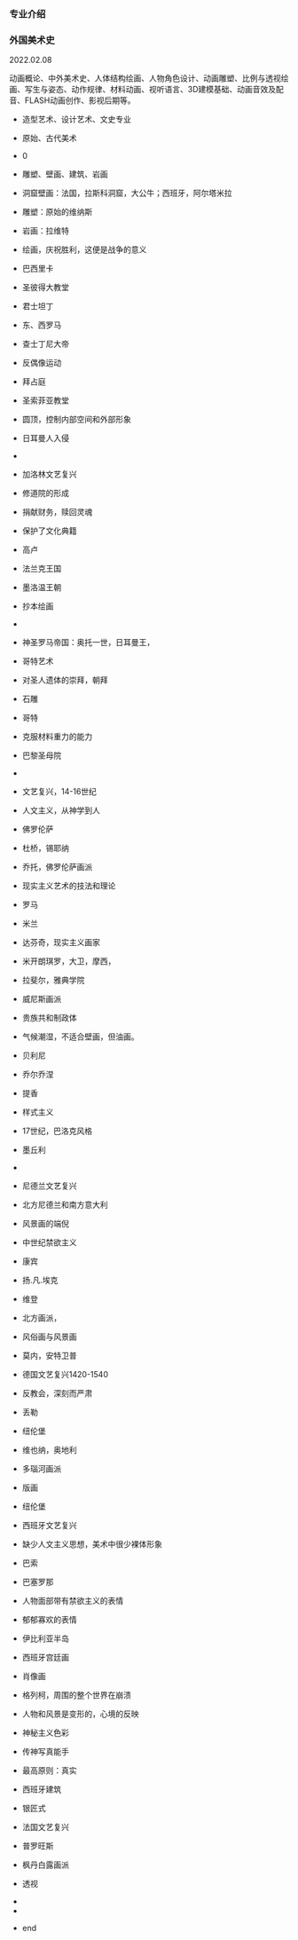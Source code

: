 ### 专业介绍  

### 外国美术史
2022.02.08

动画概论、中外美术史、人体结构绘画、人物角色设计、动画雕塑、比例与透视绘画、写生与姿态、动作规律、材料动画、视听语言、3D建模基础、动画音效及配音、FLASH动画创作、影视后期等。
- 造型艺术、设计艺术、文史专业  
- 原始、古代美术  
- 0
- 雕塑、壁画、建筑、岩画  
- 洞窟壁画：法国，拉斯科洞窟，大公牛；西班牙，阿尔塔米拉  
- 雕塑：原始的维纳斯  
- 岩画：拉维特  
- 绘画，庆祝胜利，这便是战争的意义  
-  巴西里卡  
-  圣彼得大教堂  
-  君士坦丁  
-  东、西罗马  
-  查士丁尼大帝  
-  反偶像运动  
-  拜占庭  
-  圣索菲亚教堂  
-  圆顶，控制内部空间和外部形象  
- 日耳曼人入侵
- 
- 加洛林文艺复兴  
- 修道院的形成  
- 捐献财务，赎回灵魂  
- 保护了文化典籍  
- 高卢  
- 法兰克王国  
- 墨洛温王朝  
- 抄本绘画  
-   
- 神圣罗马帝国：奥托一世，日耳曼王，
- 哥特艺术  
- 对圣人遗体的崇拜，朝拜  
- 石雕  
- 哥特  
- 克服材料重力的能力  
- 巴黎圣母院   
- 
- 文艺复兴，14-16世纪  
- 人文主义，从神学到人  
- 佛罗伦萨  
- 杜桥，锡耶纳  
- 乔托，佛罗伦萨画派  
- 现实主义艺术的技法和理论  
- 罗马  
- 米兰  
- 达芬奇，现实主义画家  
- 米开朗琪罗，大卫，摩西，  
- 拉斐尔，雅典学院  
- 威尼斯画派  
- 贵族共和制政体  
- 气候潮湿，不适合壁画，但油画。  
- 贝利尼  
- 乔尔乔涅  
- 提香  

- 样式主义  
- 17世纪，巴洛克风格  
- 墨丘利  
- 
- 尼德兰文艺复兴 
- 北方尼德兰和南方意大利 
- 风景画的端倪  
- 中世纪禁欲主义  
- 康宾  
- 扬.凡.埃克  
- 维登  
- 北方画派，
- 风俗画与风景画  
- 莫内，安特卫普  

- 德国文艺复兴1420-1540  
- 反教会，深刻而严肃  
- 丢勒  
- 纽伦堡  
- 维也纳，奥地利  
- 多瑙河画派 
- 版画  
- 纽伦堡  

- 西班牙文艺复兴  
- 缺少人文主义思想，美术中很少裸体形象  
- 巴索  
- 巴塞罗那  
- 人物面部带有禁欲主义的表情 
- 郁郁寡欢的表情   
- 伊比利亚半岛  
- 西班牙宫廷画  
- 肖像画  
- 格列柯，周围的整个世界在崩溃  
- 人物和风景是变形的，心境的反映  
- 神秘主义色彩  
- 传神写真能手  
- 最高原则：真实  

- 西班牙建筑  
- 银匠式  

- 法国文艺复兴  
- 普罗旺斯  
- 枫丹白露画派  
- 透视  


-  
- 

- end
